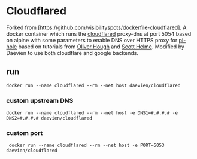 # Cloudflared

Forked from [https://github.com/visibilityspots/dockerfile-cloudflared]. A docker container which runs the [cloudflared](https://developers.cloudflare.com/1.1.1.1/dns-over-https/cloudflared-proxy/) proxy-dns at port 5054 based on alpine with some parameters to enable DNS over HTTPS proxy for [pi-hole](https://pi-hole.net/) based on tutorials from [Oliver Hough](https://oliverhough.cloud/blog/configure-pihole-with-dns-over-https/) and [Scott Helme](https://scotthelme.co.uk/securing-dns-across-all-of-my-devices-with-pihole-dns-over-https-1-1-1-1/). Modified by Daevien to use both cloudflare and google backends. 

## run

```docker run --name cloudflared --rm --net host daevien/cloudflared```

### custom upstream DNS

```docker run --name cloudflared --rm --net host -e DNS1=#.#.#.# -e DNS2=#.#.#.# daevien/cloudflared```

### custom port

``` docker run --name cloudflared --rm --net host -e PORT=5053 daevien/cloudflared```
